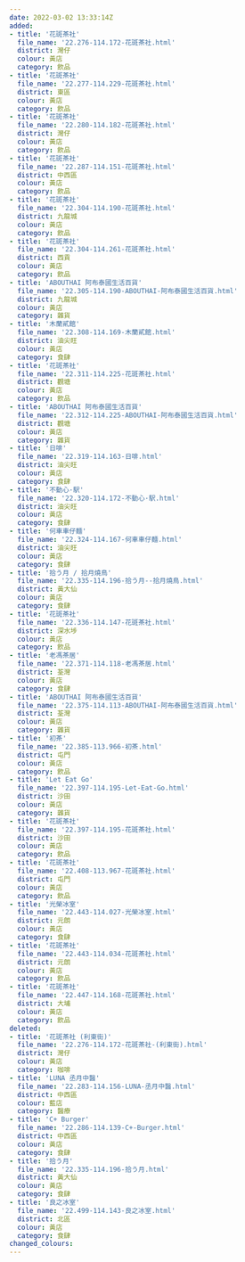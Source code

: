 ```yaml
---
date: 2022-03-02 13:33:14Z
added:
- title: '花斑茶社'
  file_name: '22.276-114.172-花斑茶社.html'
  district: 灣仔
  colour: 黃店
  category: 飲品
- title: '花斑茶社'
  file_name: '22.277-114.229-花斑茶社.html'
  district: 東區
  colour: 黃店
  category: 飲品
- title: '花斑茶社'
  file_name: '22.280-114.182-花斑茶社.html'
  district: 灣仔
  colour: 黃店
  category: 飲品
- title: '花斑茶社'
  file_name: '22.287-114.151-花斑茶社.html'
  district: 中西區
  colour: 黃店
  category: 飲品
- title: '花斑茶社'
  file_name: '22.304-114.190-花斑茶社.html'
  district: 九龍城
  colour: 黃店
  category: 飲品
- title: '花斑茶社'
  file_name: '22.304-114.261-花斑茶社.html'
  district: 西貢
  colour: 黃店
  category: 飲品
- title: 'ABOUTHAI 阿布泰國生活百貨'
  file_name: '22.305-114.190-ABOUTHAI-阿布泰國生活百貨.html'
  district: 九龍城
  colour: 黃店
  category: 雜貨
- title: '木蘭貳館'
  file_name: '22.308-114.169-木蘭貳館.html'
  district: 油尖旺
  colour: 黃店
  category: 食肆
- title: '花斑茶社'
  file_name: '22.311-114.225-花斑茶社.html'
  district: 觀塘
  colour: 黃店
  category: 飲品
- title: 'ABOUTHAI 阿布泰國生活百貨'
  file_name: '22.312-114.225-ABOUTHAI-阿布泰國生活百貨.html'
  district: 觀塘
  colour: 黃店
  category: 雜貨
- title: '日啡'
  file_name: '22.319-114.163-日啡.html'
  district: 油尖旺
  colour: 黃店
  category: 食肆
- title: '不動心·駅'
  file_name: '22.320-114.172-不動心·駅.html'
  district: 油尖旺
  colour: 黃店
  category: 食肆
- title: '何車車仔麵'
  file_name: '22.324-114.167-何車車仔麵.html'
  district: 油尖旺
  colour: 黃店
  category: 食肆
- title: '拾う月 / 拾月燒鳥'
  file_name: '22.335-114.196-拾う月--拾月燒鳥.html'
  district: 黃大仙
  colour: 黃店
  category: 食肆
- title: '花斑茶社'
  file_name: '22.336-114.147-花斑茶社.html'
  district: 深水埗
  colour: 黃店
  category: 飲品
- title: '老馮茶居'
  file_name: '22.371-114.118-老馮茶居.html'
  district: 荃灣
  colour: 黃店
  category: 食肆
- title: 'ABOUTHAI 阿布泰國生活百貨'
  file_name: '22.375-114.113-ABOUTHAI-阿布泰國生活百貨.html'
  district: 荃灣
  colour: 黃店
  category: 雜貨
- title: '初茶'
  file_name: '22.385-113.966-初茶.html'
  district: 屯門
  colour: 黃店
  category: 飲品
- title: 'Let Eat Go'
  file_name: '22.397-114.195-Let-Eat-Go.html'
  district: 沙田
  colour: 黃店
  category: 雜貨
- title: '花斑茶社'
  file_name: '22.397-114.195-花斑茶社.html'
  district: 沙田
  colour: 黃店
  category: 飲品
- title: '花斑茶社'
  file_name: '22.408-113.967-花斑茶社.html'
  district: 屯門
  colour: 黃店
  category: 飲品
- title: '光榮冰室'
  file_name: '22.443-114.027-光榮冰室.html'
  district: 元朗
  colour: 黃店
  category: 食肆
- title: '花斑茶社'
  file_name: '22.443-114.034-花斑茶社.html'
  district: 元朗
  colour: 黃店
  category: 飲品
- title: '花斑茶社'
  file_name: '22.447-114.168-花斑茶社.html'
  district: 大埔
  colour: 黃店
  category: 飲品
deleted:
- title: '花斑茶社 (利東街)'
  file_name: '22.276-114.172-花斑茶社-(利東街).html'
  district: 灣仔
  colour: 黃店
  category: 咖啡
- title: 'LUNA 丞月中醫'
  file_name: '22.283-114.156-LUNA-丞月中醫.html'
  district: 中西區
  colour: 藍店
  category: 醫療
- title: 'C+ Burger'
  file_name: '22.286-114.139-C+-Burger.html'
  district: 中西區
  colour: 黃店
  category: 食肆
- title: '拾う月'
  file_name: '22.335-114.196-拾う月.html'
  district: 黃大仙
  colour: 黃店
  category: 食肆
- title: '良之冰室'
  file_name: '22.499-114.143-良之冰室.html'
  district: 北區
  colour: 黃店
  category: 食肆
changed_colours:
---
```

